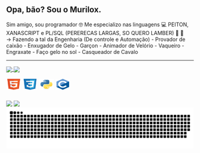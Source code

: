 ## Opa, bão? Sou o Murilox.

<div>
  Sim amigo, sou programador 🤓 Me especializo nas linguagens 💻 PEITON, XANASCRIPT e PL/SQL (PERERECAS LARGAS, SO QUERO LAMBER) 🥵 🥴
</div>

<div>
  -> Fazendo a tal da Engenharia (De controle e Automação)
  - Provador de caixão               - Enxugador de Gelo
  - Garçon                           - Animador de Velório
  - Vaqueiro                         - Engraxate 
  - Faço gelo no sol                 - Casqueador de Cavalo
</div>

---

<a href="https://github.com/Muriloxox/github-readme-stats">
  <img height=150 align="center" src="https://github-readme-stats.vercel.app/api?username=Muriloxox&theme=calm" />
</a>
<a href="https://github.com/Muriloxox/convoychat">
  <img height=150 align="center" src="https://github-readme-stats.vercel.app/api/top-langs?username=Muriloxox&layout=compact&langs_count=8&card_width=180&theme=calm" />
</a>

<div style="display: inline_block"><br>
  <img align="center" alt="Rafa-HTML" height="30" width="40" src="https://raw.githubusercontent.com/devicons/devicon/master/icons/html5/html5-original.svg">
  <img align="center" alt="Rafa-CSS" height="30" width="40" src="https://raw.githubusercontent.com/devicons/devicon/master/icons/css3/css3-original.svg">
  <img align="center" alt="Rafa-Python" height="30" width="40" src="https://raw.githubusercontent.com/devicons/devicon/master/icons/python/python-original.svg">
  <img align="center" alt="Rafa-Csharp" height="30" width="40" src="https://raw.githubusercontent.com/devicons/devicon/master/icons/c/c-original.svg">
</div>
  
  ##
 
<div> 
  <a href="https://www.instagram.com/murilo_quartz/" target="_blank"><img src="https://img.shields.io/badge/-Instagram-%23E4405F?style=for-the-badge&logo=instagram&logoColor=white" target="_blank"></a>
  <a href = "murilox.quartz@gmail.com"><img src="https://img.shields.io/badge/-Gmail-%23333?style=for-the-badge&logo=gmail&logoColor=white" target="_blank"></a>
</div>

<picture>
  <source media="(prefers-color-scheme: dark)" srcset="https://raw.githubusercontent.com/Muriloxox/Muriloxox/output/github-contribution-grid-snake-dark.svg">
  <source media="(prefers-color-scheme: light)" srcset="https://raw.githubusercontent.com/Muriloxox/Muriloxox/output/github-contribution-grid-snake.svg">
  <img alt="github contribution grid snake animation" src="https://raw.githubusercontent.com/Muriloxox/Muriloxox/output/github-contribution-grid-snake.svg">
</picture>
